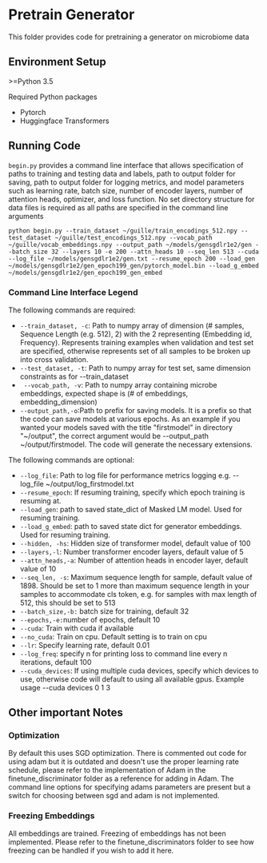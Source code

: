 # Pretrain Generator

This folder provides code for pretraining a generator on microbiome data

## Environment Setup
\>=Python 3.5

Required Python packages
* Pytorch
* Huggingface Transformers

## Running Code

```begin.py``` provides a command line interface that allows specification of paths to training and testing data and labels, path to output folder for saving, path to output folder for logging metrics, and model parameters such as learning rate, batch size, number of encoder layers, number of attention heads, optimizer, and loss function. No set directory structure for data files is required as all paths are specified in the command line arguments

```python begin.py --train_dataset ~/guille/train_encodings_512.npy --test_dataset ~/guille/test_encodings_512.npy --vocab_path ~/guille/vocab_embeddings.npy --output_path ~/models/gensgdlr1e2/gen --batch_size 32 --layers 10 -e 200 --attn_heads 10 --seq_len 513 --cuda --log_file ~/models/gensgdlr1e2/gen.txt --resume_epoch 200 --load_gen ~/models/gensgdlr1e2/gen_epoch199_gen/pytorch_model.bin --load_g_embed ~/models/gensgdlr1e2/gen_epoch199_gen_embed ```

### Command Line Interface Legend

The following commands are required:
* ```--train_dataset, -c```:  Path to numpy array of dimension (# samples, Sequence Length (e.g. 512), 2) with the 2 representing (Embedding id, Frequency). Represents training examples when validation and test set are specified, otherwise represents set of all samples to be broken up into cross validation.
* ```--test_dataset, -t```: Path to numpy array for test set, same dimension constraints as for --train_dataset
*  ``` --vocab_path, -v```: Path to numpy array containing microbe embeddings, expected shape is (# of embeddings, embedding_dimension)
 * ```--output_path,-o```:Path to prefix for saving models.  It is a prefix so that the code can save models at various epochs. As an example if you wanted your models saved with the title "firstmodel" in directory "~/output", the correct argument would be --output_path ~/output/firstmodel. The code will generate the necessary extensions.
 
 The following commands are optional:

* ```--log_file```: Path to log file for performance metrics logging e.g. --log_file ~/output/log_firstmodel.txt
* ```--resume_epoch```: If resuming training, specify which epoch training is resuming at.
 * ```--load_gen```: path to saved state_dict of Masked LM model. Used for resuming training.
 * ```--load_g_embed```: path to saved state dict for generator embeddings. Used for resuming training.
 * ```--hidden, -hs```: Hidden size of transformer model, default value of 100
 * ```--layers,-l```: Number transformer encoder layers, default value of 5
 * ```--attn_heads,-a```: Number of attention heads in encoder layer, default value of 10
 * ```--seq_len, -s```: Maximum sequence length for sample, default value of 1898. Should be set to 1 more than maximum sequence length in your samples to accommodate cls token, e.g. for samples with max length of 512, this should be set to 513
 * ```--batch_size,-b:``` batch size for training, default 32
 * ```--epochs,-e:```number of epochs, default 10 
  * ```--cuda```: Train with cuda if available
 * ```--no_cuda```: Train on cpu. Default setting is to train on cpu
 * ```--lr```: Specify learning rate, default 0.01
  * ```--log_freq```: specify n for printing loss to command line every n iterations, default 100
 * ```--cuda_devices```: If using multiple cuda devices, specify which devices to use, otherwise code will default to using all available gpus. Example usage --cuda devices 0 1 3

## Other important Notes
### Optimization
By default  this uses SGD optimization. There is commented out code for using adam but it is outdated and doesn't use the proper learning rate schedule, please refer to the implementation of Adam in the finetune_discriminator folder as a reference for adding in Adam. The command line options for specifying adams parameters are present but a switch for choosing between sgd and adam is not implemented.

### Freezing Embeddings
All embeddings are trained. Freezing of embeddings has not been implemented. Please refer to the finetune_discriminators folder to see how freezing can be handled if you wish to add it here.



